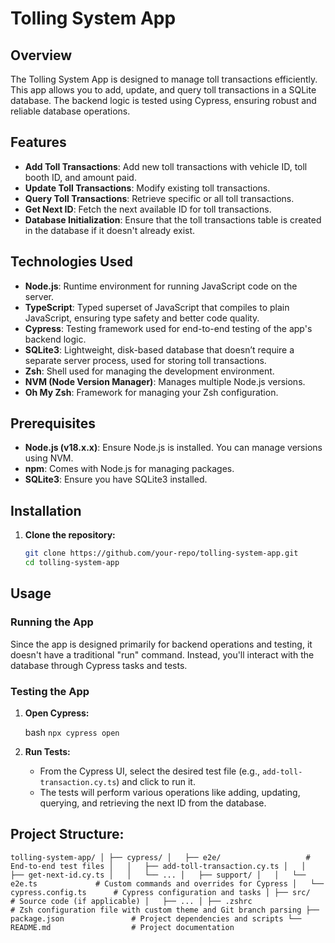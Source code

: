 # Tolling System App

## Overview

The Tolling System App is designed to manage toll transactions efficiently. This app allows you to add, update, and query toll transactions in a SQLite database. The backend logic is tested using Cypress, ensuring robust and reliable database operations.

## Features

- **Add Toll Transactions**: Add new toll transactions with vehicle ID, toll booth ID, and amount paid.
- **Update Toll Transactions**: Modify existing toll transactions.
- **Query Toll Transactions**: Retrieve specific or all toll transactions.
- **Get Next ID**: Fetch the next available ID for toll transactions.
- **Database Initialization**: Ensure that the toll transactions table is created in the database if it doesn't already exist.

## Technologies Used

- **Node.js**: Runtime environment for running JavaScript code on the server.
- **TypeScript**: Typed superset of JavaScript that compiles to plain JavaScript, ensuring type safety and better code quality.
- **Cypress**: Testing framework used for end-to-end testing of the app's backend logic.
- **SQLite3**: Lightweight, disk-based database that doesn’t require a separate server process, used for storing toll transactions.
- **Zsh**: Shell used for managing the development environment.
- **NVM (Node Version Manager)**: Manages multiple Node.js versions.
- **Oh My Zsh**: Framework for managing your Zsh configuration.

## Prerequisites

- **Node.js (v18.x.x)**: Ensure Node.js is installed. You can manage versions using NVM.
- **npm**: Comes with Node.js for managing packages.
- **SQLite3**: Ensure you have SQLite3 installed.

## Installation

1. **Clone the repository:**
   ```bash
   git clone https://github.com/your-repo/tolling-system-app.git
   cd tolling-system-app

Usage
-----

### Running the App

Since the app is designed primarily for backend operations and testing, it doesn't have a traditional "run" command. Instead, you'll interact with the database through Cypress tasks and tests.

### Testing the App

1.  **Open Cypress:**

    bash
    `npx cypress open`

2.  **Run Tests:**

    -   From the Cypress UI, select the desired test file (e.g., `add-toll-transaction.cy.ts`) and click to run it.
    -   The tests will perform various operations like adding, updating, querying, and retrieving the next ID from the database.

**Project Structure:**
-----------------


`tolling-system-app/
│
├── cypress/
│   ├── e2e/                   # End-to-end test files
│   │   ├── add-toll-transaction.cy.ts
│   │   ├── get-next-id.cy.ts
│   │   └── ...
│   ├── support/
│   │   └── e2e.ts             # Custom commands and overrides for Cypress
│   └── cypress.config.ts      # Cypress configuration and tasks
│
├── src/                       # Source code (if applicable)
│   ├── ...
│
├── .zshrc                     # Zsh configuration file with custom theme and Git branch parsing
├── package.json               # Project dependencies and scripts
└── README.md                  # Project documentation`
